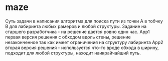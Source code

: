 # maze
Суть задачи в написания алгоритма для поиска пути из точки А в тобчку B для лабиринта любых рамеров и любой структуры.
Задание на старшего разработчика - на решение дается ровно один час.
Аpp1 первая версия решения с обходом вдоль стены, решение незаконченное так как имеет ограничения на структуру лабиринта
Аpp2 вторая версия решения - используется что-то вроде обхода в ширину, подходит для любой структуры, находит наикрайчайший путь.

